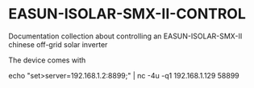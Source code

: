 # EASUN-ISOLAR-SMX-II-CONTROL
Documentation collection about controlling an EASUN-ISOLAR-SMX-II chinese off-grid solar inverter

The device comes with 

echo "set>server=192.168.1.2:8899;" | nc -4u -q1 192.168.1.129 58899
